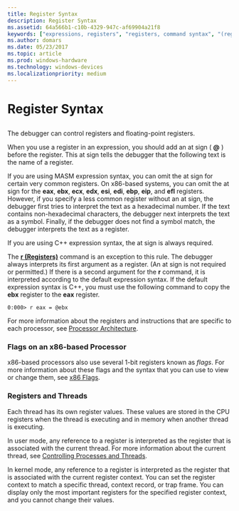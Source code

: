 ```yaml
---
title: Register Syntax
description: Register Syntax
ms.assetid: 64a566b1-c10b-4329-947c-af69904a21f8
keywords: ["expressions, registers", "registers, command syntax", "(register prefix)", "syntax rules for commands, (register prefix)", "syntax rules for commands, registers"]
ms.author: domars
ms.date: 05/23/2017
ms.topic: article
ms.prod: windows-hardware
ms.technology: windows-devices
ms.localizationpriority: medium
---
```


# Register Syntax


## <span id="ddk_register_syntax_dbg"></span><span id="DDK_REGISTER_SYNTAX_DBG"></span>


The debugger can control registers and floating-point registers.

When you use a register in an expression, you should add an at sign ( **@** ) before the register. This at sign tells the debugger that the following text is the name of a register.

If you are using MASM expression syntax, you can omit the at sign for certain very common registers. On x86-based systems, you can omit the at sign for the **eax**, **ebx**, **ecx**, **edx**, **esi**, **edi**, **ebp**, **eip**, and **efl** registers. However, if you specify a less common register without an at sign, the debugger first tries to interpret the text as a hexadecimal number. If the text contains non-hexadecimal characters, the debugger next interprets the text as a symbol. Finally, if the debugger does not find a symbol match, the debugger interprets the text as a register.

If you are using C++ expression syntax, the at sign is always required.

The [**r (Registers)**](r--registers-.md) command is an exception to this rule. The debugger always interprets its first argument as a register. (An at sign is not required or permitted.) If there is a second argument for the **r** command, it is interpreted according to the default expression syntax. If the default expression syntax is C++, you must use the following command to copy the **ebx** register to the **eax** register.

```
0:000> r eax = @ebx
```

For more information about the registers and instructions that are specific to each processor, see [Processor Architecture](processor-architecture.md).

### <span id="flags_on_an_x86_based_processor"></span><span id="FLAGS_ON_AN_X86_BASED_PROCESSOR"></span>Flags on an x86-based Processor

x86-based processors also use several 1-bit registers known as *flags*. For more information about these flags and the syntax that you can use to view or change them, see [x86 Flags](x86-architecture.md#x86-flags).

### <span id="registers_and_threads"></span><span id="REGISTERS_AND_THREADS"></span>Registers and Threads

Each thread has its own register values. These values are stored in the CPU registers when the thread is executing and in memory when another thread is executing.

In user mode, any reference to a register is interpreted as the register that is associated with the current thread. For more information about the current thread, see [Controlling Processes and Threads](controlling-processes-and-threads.md).

In kernel mode, any reference to a register is interpreted as the register that is associated with the current register context. You can set the register context to match a specific thread, context record, or trap frame. You can display only the most important registers for the specified register context, and you cannot change their values.

 

 





